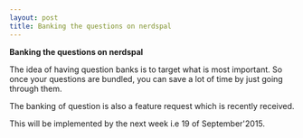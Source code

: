 ```yaml
---
layout: post
title: Banking the questions on nerdspal
---
```


**Banking the questions on nerdspal**

The idea of having question banks is to target what is most important. So once your questions are bundled, you can save a lot of time by just going through them.

The banking of question is also a feature request which is recently received.

This will be implemented by the next week i.e 19 of September'2015.
